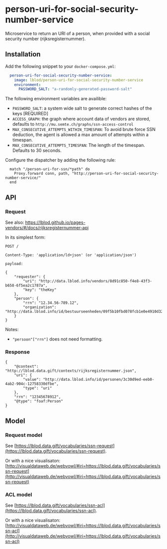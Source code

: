 # person-uri-for-social-security-number-service
Microservice to return an URI of a person, when provided with a social security number (rijksregisternummer).

## Installation
Add the following snippet to your `docker-compose.yml`:

```yml
  person-uri-for-social-security-number-service:
    image: lblod/person-uri-for-social-security-number-service
    environment:
      PASSWORD_SALT: "a-randomly-generated-password-salt"
```
The following environment variables are availible:
 - `PASSWORD_SALT`: a system wide salt to generate correct hashes of the keys [REQUIRED]
 - `ACCESS_GRAPH`: the graph where account data of vendors are stored, defaults to `http://mu.semte.ch/graphs/ssn-access-control`
 - `MAX_CONSECUTIVE_ATTEMPTS_WITHIN_TIMESPAN`: To avoid brute force SSN deduction, the agent is allowed a max amount of attempts within a timespan.
 - `MAX_CONSECUTIVE_ATTEMPTS_TIMESPAN`: The length of the timespan. Defaults to 30 seconds.

Configure the dispatcher by adding the following rule:
```
  match "/person-uri-for-ssn/*path" do
    Proxy.forward conn, path, "http://person-uri-for-social-security-number-service/"
  end
```

## API

### Request
See also: https://lblod.github.io/pages-vendors/#/docs/rijksregisternummer-api


In its simplest form:
```
POST /

Content-Type: 'application/ld+json' (or 'application/json')

payload:

{
    "requester": {
        "uri": "http://data.lblod.info/vendors/8d91c850-f4e8-43f3-b658-6f5ea2c1787a",
        "key": "theKey"
    },
    "person": {
        "rrn": "12.34.56-789.12",
        "organization": "http://data.lblod.info/id/bestuurseenheden/09f5b10fbd078fcb1e0e4910d32e47146a5eb31d8138dcbaec798309e64dd059"
    }
}
```
Notes:
- `"persoon"["rrn"]` does not need formatting.

### Response
```
{
    "@context": "http://lblod.data.gift/contexts/rijksregisternummer.json",
    "uri": {
        "value": "http://data.lblod.info/id/personen/3c30d9ed-eeb0-4ab2-904c-12758330dfbe",
        "type": "uri"
    },
    "rrn": "12345678912",
    "@type": "foaf:Person"
}
```

## Model
### Request model
See [https://lblod.data.gift/vocabularies/ssn-request](https://lblod.data.gift/vocabularies/ssn-request).

Or with a nice visualisaton:
[http://visualdataweb.de/webvowl/#iri=https://lblod.data.gift/vocabularies/ssn-request](http://visualdataweb.de/webvowl/#iri=https://lblod.data.gift/vocabularies/ssn-request)
### ACL model
See [https://lblod.data.gift/vocabularies/ssn-acl](https://lblod.data.gift/vocabularies/ssn-acl).

Or with a nice visualisaton:
[http://visualdataweb.de/webvowl/#iri=https://lblod.data.gift/vocabularies/ssn-acl](http://visualdataweb.de/webvowl/#iri=https://lblod.data.gift/vocabularies/ssn-acl)
